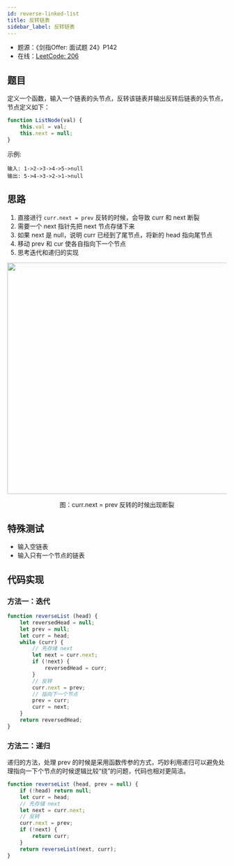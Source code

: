 ```yaml
---
id: reverse-linked-list
title: 反转链表
sidebar_label: 反转链表
---
```


- 题源：《剑指Offer: 面试题 24》P142
- 在线：[LeetCode: 206](https://leetcode-cn.com/problems/reverse-linked-list/)

## 题目

定义一个函数，输入一个链表的头节点，反转该链表并输出反转后链表的头节点，节点定义如下：

```js
function ListNode(val) {
    this.val = val;
    this.next = null;
}
```

示例:

```text
输入: 1->2->3->4->5->null
输出: 5->4->3->2->1->null
```

## 思路

1. 直接进行 `curr.next = prev` 反转的时候，会导致 curr 和 next 断裂
2. 需要一个 next 指针先把 next 节点存储下来
3. 如果 next 是 null，说明 curr 已经到了尾节点，将新的 head 指向尾节点
4. 移动 prev 和 cur 使各自指向下一个节点
5. 思考迭代和递归的实现

<div align="center">
    <img width="530" src="https://cosmos-x.oss-cn-hangzhou.aliyuncs.com/O4XZYO.jpg" />
    <p>图：curr.next = prev 反转的时候出现断裂</p>
</div>

## 特殊测试

- 输入空链表
- 输入只有一个节点的链表

## 代码实现

### 方法一：迭代

```js
function reverseList (head) {
    let reversedHead = null;
    let prev = null;
    let curr = head;
    while (curr) {
        // 先存储 next
        let next = curr.next;
        if (!next) {
            reversedHead = curr;
        }
        // 反转
        curr.next = prev;
        // 指向下一个节点
        prev = curr;
        curr = next;
    }
    return reversedHead;
}
```

### 方法二：递归

递归的方法，处理 prev 的时候是采用函数传参的方式，巧妙利用递归可以避免处理指向一下个节点的时候逻辑比较“绕”的问题，代码也相对更简洁。

```js
function reverseList (head, prev = null) {
    if (!head) return null;
    let curr = head;
    // 先存储 next
    let next = curr.next;
    // 反转
    curr.next = prev;
    if (!next) {
        return curr;
    }
    return reverseList(next, curr);
}
```
